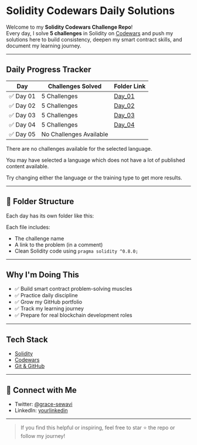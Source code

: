 #  Solidity Codewars Daily Solutions

Welcome to my **Solidity Codewars Challenge Repo**!  
Every day, I solve **5 challenges** in Solidity on [Codewars](https://www.codewars.com/) and push my solutions here to build consistency, deepen my smart contract skills, and document my learning journey.

---

##  Daily Progress Tracker

| Day | Challenges Solved | Folder Link |
|-----|-------------------|-------------|
| ✅ Day 01 | 5 Challenges | [Day_01](./Day_01) |
| ✅ Day 02 | 5 Challenges | [Day_02](./Day_02) |
| ✅ Day 03 | 5 Challenges | [Day_03](./Day_03) |
| ✅ Day 04 | 5 Challenges | [Day_04](./Day_04) |
| ✅ Day 05 | No Challenges Available

There are no challenges available for the selected language.

You may have selected a language which  does not have a lot of published content available.

Try changing either the language or the training type to get more results.




---

## 📂 Folder Structure

Each day has its own folder like this:

Each file includes:
- The challenge name
- A link to the problem (in a comment)
- Clean Solidity code using `pragma solidity ^0.8.0;`

---

##  Why I'm Doing This

- ✅ Build smart contract problem-solving muscles
- ✅ Practice daily discipline
- ✅ Grow my GitHub portfolio
- ✅ Track my learning journey
- ✅ Prepare for real blockchain development roles

---

##  Tech Stack

- [Solidity](https://docs.soliditylang.org/)
- [Codewars](https://www.codewars.com/)
- [Git & GitHub](https://github.com/)

---

## 🤝 Connect with Me

-  Twitter: [@grace-sewavi](https://twitter.com/GraceSewavi)
-  LinkedIn: [yourlinkedin](https://linkedin.com/in/grace-sewavi)


---

> If you find this helpful or inspiring, feel free to star ⭐ the repo or follow my journey!



